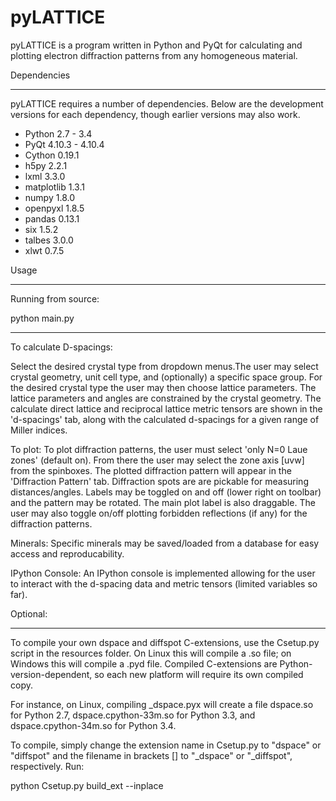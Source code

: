 pyLATTICE
=========

pyLATTICE is a program written in Python and PyQt for calculating and plotting electron diffraction patterns from any homogeneous material.

Dependencies
____________

pyLATTICE requires a number of dependencies. Below are the development versions for each dependency, though earlier versions may also work.

- Python 2.7 - 3.4
- PyQt 4.10.3 - 4.10.4
- Cython 0.19.1
- h5py 2.2.1
- lxml 3.3.0
- matplotlib 1.3.1
- numpy 1.8.0
- openpyxl 1.8.5
- pandas 0.13.1
- six 1.5.2
- talbes 3.0.0
- xlwt 0.7.5

Usage
_____

Running from source:

python main.py

_____
To calculate D-spacings:

Select the desired crystal type from dropdown menus.The user may select crystal geometry, unit cell type, and (optionally) a specific space group. For the desired crystal type the user may then choose lattice parameters. The lattice parameters and angles are constrained by the crystal geometry. The calculate direct lattice and reciprocal lattice metric tensors are shown in the 'd-spacings' tab, along with the calculated d-spacings for a given range of Miller indices.

To plot:
To plot diffraction patterns, the user must select 'only N=0 Laue zones' (default on). From there the user may select the zone axis [uvw] from the spinboxes. The plotted diffraction pattern will appear in the 'Diffraction Pattern' tab. Diffraction spots are are pickable for measuring distances/angles. Labels may be toggled on and off (lower right on toolbar) and the pattern may be rotated. The main plot label is also draggable. The user may also toggle on/off plotting forbidden reflections (if any) for the diffraction patterns.

Minerals:
Specific minerals may be saved/loaded from a database for easy access and reproducability.

IPython Console:
An IPython console is implemented allowing for the user to interact with the d-spacing data and metric tensors (limited variables so far).

Optional:
______
To compile your own dspace and diffspot C-extensions, use the Csetup.py script in the resources folder. On Linux this will compile a .so file; on Windows this will compile a .pyd file. Compiled C-extensions are Python-version-dependent, so each new platform will require its own compiled copy. 

For instance, on Linux, compiling _dspace.pyx will create a file dspace.so for Python 2.7, dspace.cpython-33m.so for Python 3.3, and dspace.cpython-34m.so for Python 3.4.

To compile, simply change the extension name in Csetup.py to "dspace" or "diffspot" and the filename in brackets [] to "_dspace" or "_diffspot", respectively. Run:

python Csetup.py build_ext --inplace